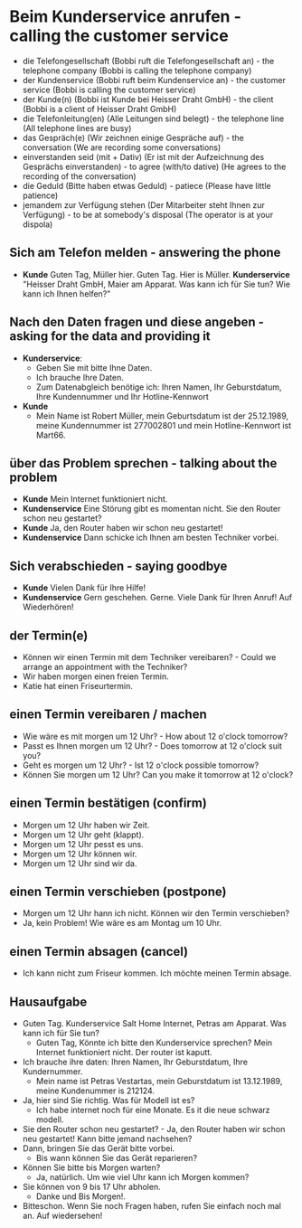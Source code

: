 # Beim Kunderservice anrufen - calling the customer service


-  die Telefongesellschaft (Bobbi ruft die Telefongesellschaft an) - the telephone company (Bobbi is calling the telephone company)
-  der Kundenservice (Bobbi ruft beim Kundenservice an) - the customer service (Bobbi is calling the customer service)
-  der Kunde(n) (Bobbi ist Kunde bei Heisser Draht GmbH) - the client (Bobbi is a client of Heisser Draht GmbH)
-  die Telefonleitung(en) (Alle Leitungen sind belegt) - the telephone line (All telephone lines are busy)
-  das Gespräch(e) (Wir zeichnen einige Gespräche auf) - the conversation (We are recording some conversations)
-  einverstanden seid (mit + Dativ) (Er ist mit der Aufzeichnung des Gesprächs einverstanden) - to agree (with/to dative) (He agrees to the recording of the conversation)
-  die Geduld (Bitte haben etwas Geduld) - patiece (Please have little patience)
-  jemandem zur Verfügung stehen (Der Mitarbeiter steht Ihnen zur Verfügung) - to be at somebody's disposal (The operator is at your dispola)

## Sich am Telefon melden - answering the phone

- **Kunde** Guten Tag, Müller hier. Guten Tag. Hier is Müller. **Kunderservice** "Heisser Draht GmbH, Maier am Apparat. Was kann ich für Sie tun? Wie kann ich Ihnen helfen?"

## Nach den Daten fragen und diese angeben - asking for the data and providing it

-  **Kunderservice**:
    -  Geben Sie mit bitte Ihne Daten.
    -  Ich brauche Ihre Daten.
    -  Zum Datenabgleich benötige ich: Ihren Namen, Ihr Geburstdatum, Ihre Kundennummer und Ihr Hotline-Kennwort
- **Kunde**
    -  Mein Name ist Robert Müller, mein Geburtsdatum ist der 25.12.1989, meine Kundennummer ist 277002801 und mein Hotline-Kennwort ist Mart66.
 
## über das Problem sprechen - talking about the problem

-  **Kunde** Mein Internet funktioniert nicht.
-  **Kundenservice** Eine Störung gibt es momentan nicht. Sie den Router schon neu gestartet?
-  **Kunde** Ja, den Router haben wir schon neu gestartet!
-  **Kundenservice** Dann schicke ich Ihnen am besten Techniker vorbei.

## Sich verabschieden - saying goodbye

-  **Kunde** Vielen Dank für Ihre Hilfe!
-  **Kundenservice** Gern geschehen. Gerne. Viele Dank für Ihren Anruf! Auf Wiederhören!

## der Termin(e)

-    Können wir einen Termin mit dem Techniker vereibaren? - Could we arrange an appointment with the Techniker?
-    Wir haben morgen einen freien Termin.
-    Katie hat einen Friseurtermin.

## einen Termin vereibaren / machen
-    Wie wäre es mit morgen um 12 Uhr? - How about 12 o'clock tomorrow?
-    Passt es Ihnen morgen um 12 Uhr? - Does tomorrow at 12 o'clock suit you?
-    Geht es morgen um 12 Uhr? - Ist 12 o'clock possible tomorrow?
-    Können Sie morgen um 12 Uhr? Can you make it tomorrow at 12 o'clock?

## einen Termin bestätigen (confirm)
-    Morgen um 12 Uhr haben wir Zeit.
-    Morgen um 12 Uhr geht (klappt).
-    Morgen um 12 Uhr pesst es uns.
-    Morgen um 12 Uhr können wir.
-    Morgen um 12 Uhr sind wir da.


## einen Termin verschieben (postpone)
-    Morgen um 12 Uhr hann ich nicht. Können wir den Termin verschieben?
-    Ja, kein Problem! Wie wäre es am Montag um 10 Uhr.

## einen Termin absagen (cancel)
-    Ich kann nicht zum Friseur kommen. Ich möchte meinen Termin absage.


## Hausaufgabe

-    Guten Tag. Kunderservice Salt Home Internet, Petras am Apparat. Was kann ich für Sie tun?
        -    Guten Tag, Könnte ich bitte den Kunderservice sprechen? Mein Internet funktioniert nicht. Der router ist kaputt.
-    Ich brauche ihre daten: Ihren Namen, Ihr Geburstdatum, Ihre Kundernummer.
        -    Mein name ist Petras Vestartas, mein Geburstdatum ist 13.12.1989, meine Kundenummer is 212124.
-    Ja, hier sind Sie richtig. Was für Modell ist es?
        -    Ich habe internet noch für eine Monate. Es it die neue schwarz modell.
-    Sie den Router schon neu gestartet?
            -    Ja, den Router haben wir schon neu gestartet! Kann bitte jemand nachsehen?
-    Dann, bringen Sie das Gerät bitte vorbei.
        -    Bis wann können Sie das Gerät reparieren?
-    Können Sie bitte bis Morgen warten?
        -    Ja, natürlich. Um wie viel Uhr kann ich Morgen kommen?
-    Sie können von 9 bis 17 Uhr abholen.
        -    Danke und Bis Morgen!.
-    Bitteschon. Wenn Sie noch Fragen haben, rufen Sie einfach noch mal an. Auf wiedersehen!
